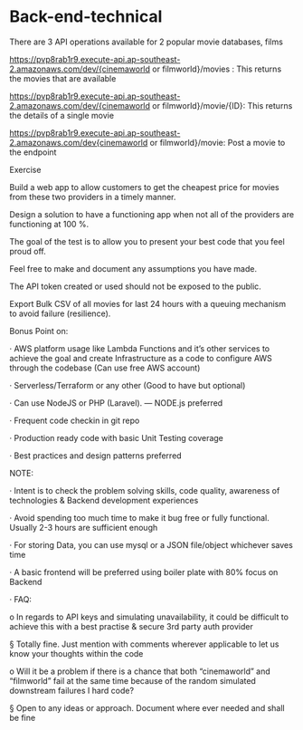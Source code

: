 # Back-end-technical

There are 3 API operations available for 2 popular movie databases, films

https://pvp8rab1r9.execute-api.ap-southeast-2.amazonaws.com/dev/{cinemaworld or filmworld}/movies : This returns the movies that are available

https://pvp8rab1r9.execute-api.ap-southeast-2.amazonaws.com/dev/{cinemaworld or filmworld}/movie/{ID}: This returns the details of a single movie

https://pvp8rab1r9.execute-api.ap-southeast-2.amazonaws.com/dev{cinemaworld or filmworld}/movie: Post a movie to the endpoint


Exercise


Build a web app to allow customers to get the cheapest price for movies from these two providers in a timely manner.


Design a solution to have a functioning app when not all of the providers are functioning at 100 %.


The goal of the test is to allow you to present your best code that you feel proud off.


Feel free to make and document any assumptions you have made.


The API token created or used should not be exposed to the public.


Export Bulk CSV of all movies for last 24 hours with a queuing mechanism to avoid failure (resilience).



Bonus Point on:

·         AWS platform usage like Lambda Functions and it’s other services to achieve the goal and create Infrastructure as a code to configure AWS through the codebase (Can use free AWS account)

·         Serverless/Terraform or any other (Good to have but optional)

·         Can use NodeJS or PHP (Laravel). — NODE.js preferred

·         Frequent code checkin in git repo

·         Production ready code with basic Unit Testing coverage

·         Best practices and design patterns preferred


NOTE:

·         Intent is to check the problem solving skills, code quality, awareness of technologies & Backend development experiences

·         Avoid spending too much time to make it bug free or fully functional. Usually 2-3 hours are sufficient enough

·         For storing Data, you can use mysql or a JSON file/object whichever saves time

·         A basic frontend will be preferred using boiler plate with 80% focus on Backend

·         FAQ:

o    In regards to API keys and simulating unavailability, it could be difficult to achieve this with a best practise & secure 3rd party auth provider

§  Totally fine. Just mention with comments wherever applicable to let us know your thoughts within the code

o    Will it be a problem if there is a chance that both “cinemaworld” and “filmworld” fail at the same time because of the random simulated downstream failures I hard code?

§  Open to any ideas or approach. Document where ever needed and shall be fine

